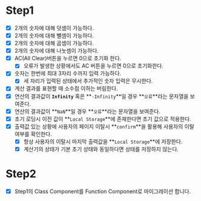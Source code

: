 # Step1
- [x] 2개의 숫자에 대해 덧셈이 가능하다.
- [x] 2개의 숫자에 대해 뺄셈이 가능하다.
- [x] 2개의 숫자에 대해 곱셈이 가능하다.
- [x] 2개의 숫자에 대해 나눗셈이 가능하다.
- [x] AC(All Clear)버튼을 누르면 0으로 초기화 한다.
  - [x] 오류가 발생한 상황에서도 AC 버튼을 누르면 0으로 초기화한다.
- [x] 숫자는 한번에 최대 3자리 수까지 입력 가능하다.
  - [x] 세 자리가 입력된 상태에서 추가적인 숫자 입력은 무시한다.
- [x] 계산 결과를 표현할 때 소수점 이하는 버림한다.
- [x] 연산의 결과값이 **`Infinity`** 혹은 **`-Infinity`**일 경우 **`오류`**라는 문자열을 보여준다.
- [x] 연산의 결과값이 **`NaN`**일 경우 **`오류`**라는 문자열을 보여준다.
- [x] 초기 로딩시 이전 값이 **`Local Storage`**에 존재한다면 초기 값으로 적용한다.
- [x] 출력값 있는 상황에 사용자의 페이지 이탈시 **`confirm`**을 활용해 사용자의 이탈 여부를 확인한다.
  - [x] 항상 사용자의 이탈시 마지막 출력값을 **`Local Storage`**에 저장한다.
  - [x] 계산기의 상태가 기본 초기 상태와 동일하다면 상태를 저장하지 않는다.

# Step2
- [x] Step1의 Class Component를 Function Component로 마이그레이션 합니다.